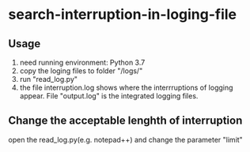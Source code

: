 # search-interruption-in-loging-file
## Usage
1. need running environment: Python 3.7
2. copy the loging files to folder "/logs/"
3. run "read_log.py"
4. the file interruption.log shows where the interrruptions of logging appear. File "output.log" is the integrated logging files.

## Change the acceptable lenghth of interruption
open the read_log.py(e.g. notepad++) and change the parameter "limit"
